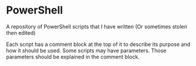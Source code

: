 # PowerShell
A repository of PowerShell scripts that I have written (Or sometimes stolen then edited)

Each script has a comment block at the top of it to describe its purpose and how it should be used. Some scripts may have parameters. Those parameters should be explained in the comment block.
